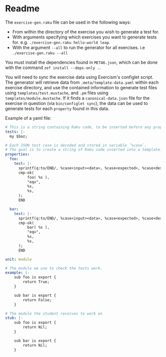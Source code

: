# Readme

The `exercise-gen.raku` file can be used in the following ways:
* From within the directory of the exercise you wish to generate a test for.
* With arguments specifying which exercises you want to generate tests for.
  e.g. `./exercise-gen.raku hello-world leap`.
* With the argument `--all` to run the generator for all exercises.
  i.e `./exercise-gen.raku --all`

You must install the dependencies found in `META6.json`, which can be done with the command `zef install --deps-only .`.

You will need to sync the exercise data using Exercism's configlet script.
The generator will retrieve data from `.meta/template-data.yaml` within each exercise directory, and use the contained information to generate test files using `templates/test.mustache`, and `.pm` files using `templates/module.mustache`.
If it finds a `canonical-data.json` file for the exercise in question (via `bin/configlet sync`), the data can be used to generate tests for each `property` found in this data.

Example of a yaml file:
```yaml
# This is a string containing Raku code, to be inserted before any properties
tests: |-
  my $baz;

# Each JSON test case is decoded and stored in variable `%case`.
# The goal is to create a string of Raku code inserted into a template.
properties:
  foo:
    test: |-
      sprintf(q:to/END/, %case<input><data>, %case<expected>, %case<description>.raku);
      cmp-ok(
          foo( %s ),
          "eqv",
          %s,
          %s,
      );
      END

  bar:
    test: |-
      sprintf(q:to/END/, %case<input><data>, %case<expected>, %case<description>.raku);
      cmp-ok(
          bar( %s ),
          "eqv",
          %s,
          %s,
      );
      END

unit: module

# The module we use to check the tests work.
example: |-
    sub foo is export {
        return True;
    }

    sub bar is export {
        return False;
    }

# The module the student receives to work on
stub: |-
    sub foo is export {
        return Nil;
    }

    sub bar is export {
        return Nil;
    }
```
